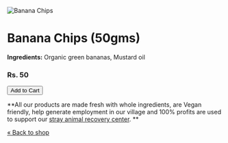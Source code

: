 <!-- 

Title: Unsalted Banana Chips

-->
![Banana Chips](https://lh5.googleusercontent.com/iClKgh6Z-v5oIi07w0H8PWiM3FTwPZHOtmCrcXhTih4R8QfzAAjjuS49OoOtjlatNjZzRXxC-Q=w740)

Banana Chips (50gms)
===


**Ingredients:** Organic green bananas, Mustard oil 

### Rs. 50

<form action="hhttps://www.e-junkie.com/ecom/gb.php?c=cart&ejc=2&cl=328984&i=1562739" method="POST" target="ej_ejc" accept-charset="UTF-8">
<input type="button" border="0"  value="Add to Cart" class="ec_ejc_thkbx" onClick="return EJEJC_lc(this.parentNode);">
</form>

**All our products are made fresh with whole ingredients, are Vegan friendly, help generate employment in our village and 100% profits are used to support our [stray animal recovery center](/?p=recovery). **

[&laquo; Back to shop](/?p=shop)
